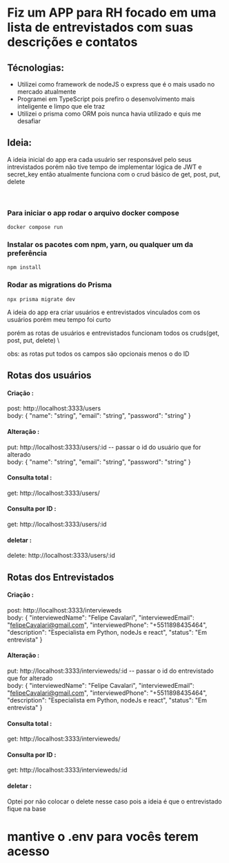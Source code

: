# Fiz um APP para RH focado em uma lista de entrevistados com suas descrições e contatos


## Técnologias:
- Utilizei como framework de nodeJS o express que é o mais usado no mercado atualmente
- Programei em TypeScript pois prefiro o desenvolvimento mais inteligente e limpo que ele traz
- Utilizei o prisma como ORM pois nunca havia utilizado e quis me desafiar

## Ideia:
 A ideia inicial do app era cada usuário ser responsável pelo seus intrevistados porém não tive tempo de implementar lógica
 de JWT e secret_key então atualmente funciona com o crud básico de get, post, put, delete

 

<br>



### Para iniciar o app rodar o arquivo docker compose
```
docker compose run
```

### Instalar os pacotes com npm, yarn, ou qualquer um da preferência
```
npm install
```

### Rodar as migrations do Prisma
```
npx prisma migrate dev
```


A ideia do app era criar usuários e entrevistados vinculados com os usuários porém meu tempo foi curto

porém as rotas de usuários e entrevistados funcionam todos os cruds(get, post, put, delete) \ 

obs: as rotas put todos os campos são opcionais menos o do ID

## Rotas dos usuários

#### Criação :
post: http://localhost:3333/users \
body: {
    "name": "string",
    "email": "string",
    "password": "string"
}

#### Alteração :
put: http://localhost:3333/users/:id -- passar o id do usuário que for alterado\
body: {
    "name": "string",
    "email": "string",
    "password": "string"
}

#### Consulta total :
get: http://localhost:3333/users/

#### Consulta por ID :
get: http://localhost:3333/users/:id

#### deletar :
delete: http://localhost:3333/users/:id

## Rotas dos Entrevistados

#### Criação :
post: http://localhost:3333/intervieweds\
body: {
    "interviewedName": "Felipe Cavalari",
    "interviewedEmail": "felipeCavalari@gmail.com",
    "interviewedPhone": "+5511898435464",
    "description": "Especialista em  Python, nodeJs e react",
    "status": "Em entrevista"
}

#### Alteração :
put: http://localhost:3333/intervieweds/:id -- passar o id do entrevistado que for alterado \
body: {
    "interviewedName": "Felipe Cavalari",
    "interviewedEmail": "felipeCavalari@gmail.com",
    "interviewedPhone": "+5511898435464",
    "description": "Especialista em  Python, nodeJs e react",
    "status": "Em entrevista"
}

#### Consulta total :
get: http://localhost:3333/intervieweds/

#### Consulta por ID :
get: http://localhost:3333/intervieweds/:id

#### deletar :
Optei por não colocar o delete nesse caso pois a ideia é que o entrevistado fique na base



# mantive o .env para vocês terem acesso